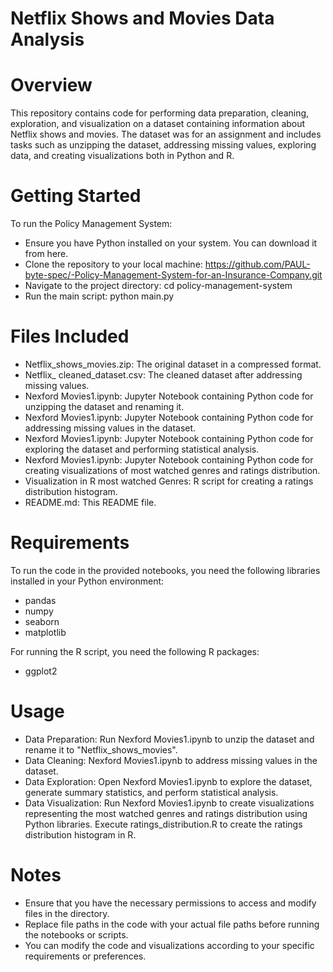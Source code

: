 # Netflix Shows and Movies Data Analysis
# Overview
This repository contains code for performing data preparation, cleaning, exploration, and visualization on a dataset containing information about Netflix shows and movies. The dataset was for an assignment and includes tasks such as unzipping the dataset, addressing missing values, exploring data, and creating visualizations both in Python and R.

# Getting Started
 To run the Policy Management System:
 * Ensure you have Python installed on your system. You can download it from here.
 * Clone the repository to your local machine: https://github.com/PAUL-byte-spec/-Policy-Management-System-for-an-Insurance-Company.git
 * Navigate to the project directory: cd policy-management-system
 * Run the main script: python main.py


# Files Included
  * Netflix_shows_movies.zip: The original dataset in a compressed format.
  * Netflix_ cleaned_dataset.csv: The cleaned dataset after addressing missing values.
  * Nexford Movies1.ipynb: Jupyter Notebook containing Python code for unzipping the dataset and 
    renaming it.
  * Nexford Movies1.ipynb: Jupyter Notebook containing Python code for addressing missing values in the 
    dataset.
  * Nexford Movies1.ipynb: Jupyter Notebook containing Python code for exploring the dataset and 
    performing statistical analysis.
  * Nexford Movies1.ipynb: Jupyter Notebook containing Python code for creating visualizations of 
    most 
    watched genres and ratings distribution.
  * Visualization in R most watched Genres: R script for creating a ratings distribution histogram.
  * README.md: This README file.

# Requirements
  To run the code in the provided notebooks, you need the following libraries installed in your Python environment:

  * pandas
  * numpy
  * seaborn
  * matplotlib
    
For running the R script, you need the following R packages:

  * ggplot2

# Usage
 * Data Preparation: Run Nexford Movies1.ipynb to unzip the dataset and rename it to 
  "Netflix_shows_movies".
 * Data Cleaning: Nexford Movies1.ipynb to address missing values in the dataset.
 * Data Exploration: Open Nexford Movies1.ipynb to explore the dataset, generate summary 
   statistics, and perform statistical analysis.
 * Data Visualization: Run Nexford Movies1.ipynb to create visualizations representing the most 
   watched genres and ratings distribution using Python libraries.
   Execute ratings_distribution.R to create the ratings distribution histogram in R.

# Notes
  * Ensure that you have the necessary permissions to access and modify files in the directory.
  * Replace file paths in the code with your actual file paths before running the notebooks or 
    scripts.
  * You can modify the code and visualizations according to your specific requirements or 
    preferences.

   
